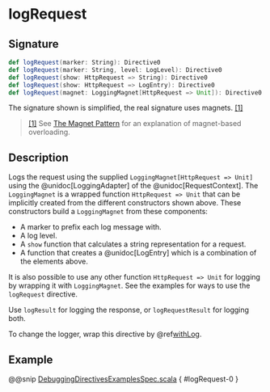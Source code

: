 # logRequest

## Signature

```scala
def logRequest(marker: String): Directive0
def logRequest(marker: String, level: LogLevel): Directive0
def logRequest(show: HttpRequest => String): Directive0
def logRequest(show: HttpRequest => LogEntry): Directive0
def logRequest(magnet: LoggingMagnet[HttpRequest => Unit]): Directive0
```

The signature shown is simplified, the real signature uses magnets. <a id="^1" href="#1">[1]</a>

> <a id="1" href="#^1">[1]</a> See [The Magnet Pattern](http://spray.io/blog/2012-12-13-the-magnet-pattern/) for an explanation of magnet-based overloading.

## Description

Logs the request using the supplied `LoggingMagnet[HttpRequest => Unit]` using the @unidoc[LoggingAdapter] of the @unidoc[RequestContext]. The `LoggingMagnet` is a wrapped
function `HttpRequest => Unit` that can be implicitly created from the different constructors shown above. These
constructors build a `LoggingMagnet` from these components:

 * A marker to prefix each log message with.
 * A log level.
 * A `show` function that calculates a string representation for a request.
 * A function that creates a @unidoc[LogEntry] which is a combination of the elements above.

It is also possible to use any other function `HttpRequest => Unit` for logging by wrapping it with `LoggingMagnet`.
See the examples for ways to use the `logRequest` directive.

Use `logResult` for logging the response, or `logRequestResult` for logging both.

To change the logger, wrap this directive by @ref[withLog](../basic-directives/withLog.md).

## Example

@@snip [DebuggingDirectivesExamplesSpec.scala]($test$/scala/docs/http/scaladsl/server/directives/DebuggingDirectivesExamplesSpec.scala) { #logRequest-0 }
